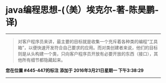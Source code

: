 # java编程思想-(（美）埃克尔-著-陈昊鹏-译)

---

> 对客户程序员来讲，最主要的目标就是收集一个充斥着各种类的编程“工具箱”，以便快速开发符合自己要求的应用。而对类创建者来说，他们的目标则是从头构建一个类，只向客户程序员开放有必要开放的东西（接口），其他所有细节都隐藏起来。

**您在位置 #445-447的标注** **添加于 2016年3月21日星期一 下午3:38:29**

---

